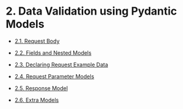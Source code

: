 # 2. Data Validation using Pydantic Models

- [2.1. Request Body](./2.1__Request-Body/ReadMe.md)

- [2.2. Fields and Nested Models](./2.2__Fields-and-Nested-Models/ReadMe.md)

- [2.3. Declaring Request Example Data](./2.3__Declaring-Request-Example-Data/ReadMe.md)

- [2.4. Request Parameter Models](./2.4__Request-Parameter-Models/ReadMe.md)

- [2.5. Response Model]()

- [2.6. Extra Models]()
